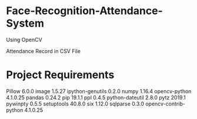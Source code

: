 # Face-Recognition-Attendance-System
Using OpenCV

Attendance Record in CSV File
<h1>Project Requirements</h1>

Pillow			6.0.0
image			1.5.27
ipython-genutils	0.2.0
numpy			1.16.4
opencv-python		4.1.0.25
pandas			0.24.2
pip			19.1.1
ppl			0.4.5
python-dateutil		2.8.0
pytz			2019.1
pywinpty		0.5.5
setuptools		40.8.0
six			1.12.0
sqlparse		0.3.0
opencv-contrib-python	4.1.0.25	
